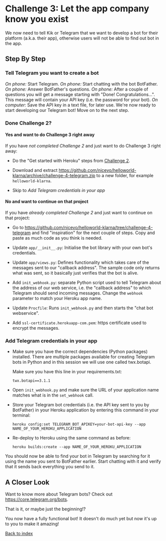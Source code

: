 # Challenge 3: Let the app company know you exist

We now need to tell Kik or Telegram that we want to develop a bot for their platform (a.k.a. their app), otherwise users will not be able to find out bot in the app.

## Step By Step

### Tell Telegram you want to create a bot

*On phone:* Start Telegram.
*On phone:* Start chatting with the bot BotFather.
*On phone:* Answer BotFather's questions.
*On phone:* After a couple of questions you will get a message starting with "Done! Congratulations...". This message will contain your API key (i.e. the password for your bot).
*On computer:* Save the API key in a text file, for later use.
We're now ready to start developing our Telegram bot! Move on to the next step.

### Done Challenge 2?

#### Yes and want to do Challenge 3 right away

If you have _not completed Challenge 2_ and just want to do Challenge 3 right away:

- Do the "Get started with Heroku" steps from [Challenge 2](./challenge-heroku.md).

- Download and extract <https://github.com/nicevo/helloworld-klarna/archive/challenge-4-telegram.zip> to a new folder, for example `helloworld-klarna`.
- Skip to *Add Telegram credentials in your app*

#### No and want to continue on that project

If you have _already completed Challenge 2_ and just want to continue on that project:

  - Go to <https://github.com/nicevo/helloworld-klarna/tree/challenge-4-telegram> and find "inspiration" for the next couple of steps. Copy and paste as much code as you think is needed.

  - Update `app/__init__.py`: Initialise the bot library with your own bot's credentials.

  - Update `app/views.py`: Defines functionality which takes care of the messages sent to our "callback address". The sample code only returns what was sent, so it basically just verifies that the bot is alive.

  - Add `init_webhook.py`: separate Python script used to tell Telegram about the address of our web service, i.e. the "callback address" to which Telegram should send incoming messages. Change the `webhook` parameter to match your Heroku app name.

  - Update `Procfile`: Runs `init_webhook.py` and then starts the "chat bot webservice".

  - Add `ssl-certificate.herokuapp-com.pem`: https certificate used to encrypt the messages.

### Add Telegram credentials in your app
- Make sure you have the correct dependencies (Python packages) installed. There are multiple packages available for creating Telegram bots in Python and in this session we will use one called twx.botapi.

  Make sure you have this line in your requirements.txt:

  ```
  twx.botapi==3.1.1
  ```

- Open `init_webhook.py` and make sure the URL of your application name matches what is in the `set_webhook` call.

- Store your Telegram bot credentials (i.e. the API key sent to you by BotFather) in your Heroku application by entering this command in your terminal:

  ```
  heroku config:set TELEGRAM_BOT_APIKEY=your-bot-api-key --app NAME_OF_YOUR_HEROKU_APPLICATION
  ```

- Re-deploy to Heroku using the same command as before:

  ```
  heroku builds:create --app NAME_OF_YOUR_HEROKU_APPLICATION
  ```

You should now be able to find your bot in Telegram by searching for it using the name you sent to BotFather earlier. Start chatting with it and verify that it sends back everything you send to it.

## A Closer Look

Want to know more about Telegram bots? Check out <https://core.telegram.org/bots>.

That is it, or maybe just the beginning!?

You now have a fully functional bot! It doesn't do much yet but now it's up to you to make it amazing!

[Back to index](./index.md)
